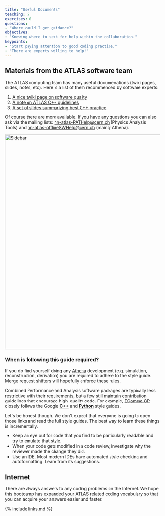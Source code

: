 ```yaml
---
title: "Useful Documents"
teaching: 5
exercises: 0
questions:
- "Where could I get guidance?"
objectives:
- "Knowing where to seek for help within the collaboration."
keypoints:
- "Start paying attention to good coding practice."
- "There are experts willing to help!"
---
```


## Materials from the ATLAS software team

The ATLAS computing team has many useful documenations (twiki pages, slides, notes, etc). Here is a list of them recommended by software experts:

1. [A nice twiki page on software quality](https://twiki.cern.ch/twiki/bin/viewauth/AtlasComputing/SoftwareQuality)
2. [A note on ATLAS C++ guidelines](http://atlas-computing.web.cern.ch/atlas-computing/projects/qa/draft_guidelines.pdf)
3. [A set of slides summarizing best C++ practice](https://indico.cern.ch/event/829411/contributions/3564510/attachments/1913272/3163600/2019-09-24-cxx.pdf)

Of course there are more available. If you have any questions you can also ask via the mailing lists: [hn-atlas-PATHelp@cern.ch](mailto:hn-atlas-PATHelp@cern.ch) (Physics Analysis Tools) and [hn-atlas-offlineSWHelp@cern.ch](mailto:hn-atlas-offlineSWHelp@cern.ch) (mainly Athena).

<img src="{{ page.root }}/fig/code_quality.png" alt="Sidebar" width="700px" style="float:center" />

### When is following this guide required?

If you do find yourself doing any [Athena](https://gitlab.cern.ch/atlas/athena) development (e.g. simulation, reconstruction, derivation) you are required to adhere to the style guide. Merge request shifters will hopefully enforce these rules.

Combined Performance and Analysis software packages are typically less restrictive with their requirements, but a few still maintain contribution guidelines that encourage high-quality code. For example, [EGamma CP](https://gitlab.cern.ch/ATLAS-EGamma/Software/ElectronID/TagAndProbe/-/blob/master/CONTRIBUTING.md) closely follows the Google __[C++](https://google.github.io/styleguide/cppguide.html)__ and __[Python](https://google.github.io/styleguide/pyguide.html)__ style guides. 

Let's be honest though. We don't expect that everyone is going to open those links and read the full style guides. The best way to learn these things is incrementally. 
* Keep an eye out for code that you find to be particularly readable and try to emulate that style. 
* When your code gets modified in a code review, investigate why the reviewer made the change they did.
* Use an IDE. Most modern IDEs have automated style checking and autoformatting. Learn from its suggestions.

## Internet

There are always answers to any coding problems on the Internet. We hope this bootcamp has expanded your ATLAS related coding vocabulary so that you can acquire your answers easier and faster. 

{% include links.md %}

